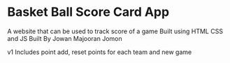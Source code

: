 # Basket Ball Score Card App

A website that can be used to track score of a game
Built using HTML CSS and JS
Built By Jowan Majooran Jomon

v1
Includes point add, reset points for each team and new game
